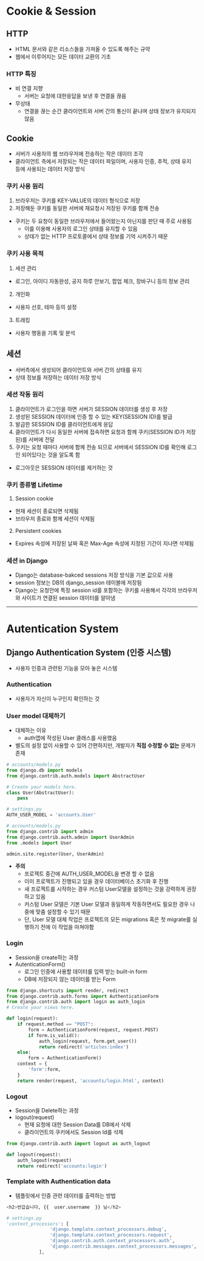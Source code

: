 # Cookie & Session
## HTTP
- HTML 문서와 같은 리소스들을 가져올 수 있도록 해주는 규약
- 웹에서 이루어지는 모든 데이터 교환의 기초

### HTTP 특징
- 비 연결 지향
  - 서버는 요청에 대한응답을 보낸 후 연결을 끊음
- 무상태
  - 연결을 끊는 순간 클라이언트와 서버 간의 통신이 끝나며 상태 정보가 유지되지 않음

## Cookie
- 서버가 사용자의 웹 브라우저에 전송하는 작은 데이터 조각
- 클라이언트 측에서 저장되는 작은 데이터 파일이며, 사용자 인증, 추적, 상태 유지 등에 사용되는 데이터 저장 방식

### 쿠키 사용 원리
1. 브라우저는 쿠키를 KEY-VALUE의 데이터 형식으로 저장
2. 저장해둔 쿠키를 동일한 서버에 재요청시 저장된 쿠키를 함께 전송
  - 쿠키는 두 요청이 동일한 브라우저에서 들어왔는지 아닌지를 판단 때 주로 사용됨
    - 이를 이용해 사용자의 로그인 상태를 유지할 수 있음
    - 상태가 없는 HTTP 프로토콜에서 상태 정보를 기억 시켜주기 때문

### 쿠키 사용 목적
1. 세션 관리
  - 로그인, 아이디 자동완성, 공지 하루 안보기, 팝업 체크, 장바구니 등의 정보 관리
2. 개인화
  - 사용자 선호, 테마 등의 설정
3. 트래킹
  - 사용자 행동을 기록 및 분석

## 세션
- 서버측에서 생성되어 클라이언트와 서버 간의 상태를 유지
- 상태 정보를 저장하는 데이터 저장 방식

### 세션 작동 원리
1. 클라이언트가 로그인을 하면 서버가 SESSION 데이터를 생성 후 저장
2. 생성된 SESSION 데이터에 인증 할 수 있는 KEY(SESSION ID)를 발급
3. 발급한 SESSION ID를 클라이언트에게 응답
4. 클라이언트가 다시 동일한 서버에 접속하면 요청과 함께 쿠키(SESSION ID가 저장된)를 서버에 전달
5. 쿠키는 요청 때마다 서버에 함께 전송 되므로 서버에서 SESSION ID를 확인해 로그인 되어있다는 것을 알도록 함
- 로그아웃은 SESSION 데이터를 제거하는 것

### 쿠키 종류별 Lifetime
1. Session cookie
  - 현재 세션이 종료되면 삭제됨
  - 브라우저 종료와 함께 세션이 삭제됨
2. Persistent cookies
  - Expires 속성에 저장된 날짜 혹은 Max-Age 속성에 지정된 기간이 지나면 삭제됨

### 세션 in Django
- Django는 database-bakced sessions 저장 방식을 기본 값으로 사용
- session 정보는 DB의 django_session 테이블에 저장됨
- Django는 요청안에 특정 session id를 포함하는 쿠키를 사용해서 각각의 브라우저와 사이트가 연결된 session 데이터를 알아냄
---
# Autentication System

## Django Authentication System (인증 시스템)
- 사용자 인증과 관련된 기능을 모아 놓은 시스템

### Authentication
- 사용자가 자신이 누구인지 확인하는 것

### User model 대체하기
- 대체하는 이유
  - auth앱에 작성된 User 클래스를 사용했음
- 별도의 설정 없이 사용할 수 있어 간편하지만, 개발자가 **직접 수정할 수 없는** 문제가 존재
```python
# accounts/models.py
from django.db import models
from django.contrib.auth.models import AbstractUser

# Create your models here.
class User(AbstractUser):
    pass

# settings.py
AUTH_USER_MODEL = 'accounts.User'

# accounts/models.py
from django.contrib import admin
from django.contrib.auth.admin import UserAdmin
from .models import User

admin.site.register(User, UserAdmin)
```
- **주의**
  - 프로젝트 중간에 AUTH_USER_MODEL을 변경 할 수 없음
  - 이미 프로젝트가 진행되고 있을 경우 데이터베이스 초기화 후 진행
  - 새 프로젝트를 시작하는 경우 커스텀 User모델을 설정하는 것을 강력하게 권장하고 있음
  - 커스텀 User 모델은 기본 User 모델과 동일하게 작동하면서도 필요한 경우 나중에 맞춤 설정할 수 있기 때문
  - 단, User 모델 대체 작업은 프로젝트의 모든 migrations 혹은 첫 migrate를 실행하기 전에 이 작업을 마쳐야함 

### Login
- Session을 create하는 과정
- AutenticationForm()
  - 로그인 인증에 사용할 데이터를 입력 받는 built-in form
  - DB에 저장되지 않는 데이터를 받는 Form
```python
from django.shortcuts import render, redirect
from django.contrib.auth.forms import AuthenticationForm
from django.contrib.auth import login as auth_login
# Create your views here.

def login(request):
    if request.method == "POST":
        form = AuthenticationForm(request, request.POST)
        if form.is_valid():
            auth_login(request, form.get_user())
            return redirect('articles:index')
    else:
        form = AuthenticationForm()
    context = {
        'form':form,
    }
    return render(request, 'accounts/login.html', context)
```

### Logout
- Session을 Delete하는 과정
- logout(request)
  - 현재 요청에 대한 Session Data를 DB에서 삭제
  - 클라이언트의 쿠키에서도 Session Id를 삭제
```python
from django.contrib.auth import logout as auth_logout

def logout(request):
    auth_logout(request)
    return redirect('accounts:login')
```

### Template with Authentication data
- 템플릿에서 인증 관련 데이터를 출력하는 방법
```python 
<h2>반갑습니다, {{  user.username  }} 님</h2>

# settings.py
'context_processors': [
                'django.template.context_processors.debug',
                'django.template.context_processors.request',
                'django.contrib.auth.context_processors.auth',
                'django.contrib.messages.context_processors.messages',
            ],
```